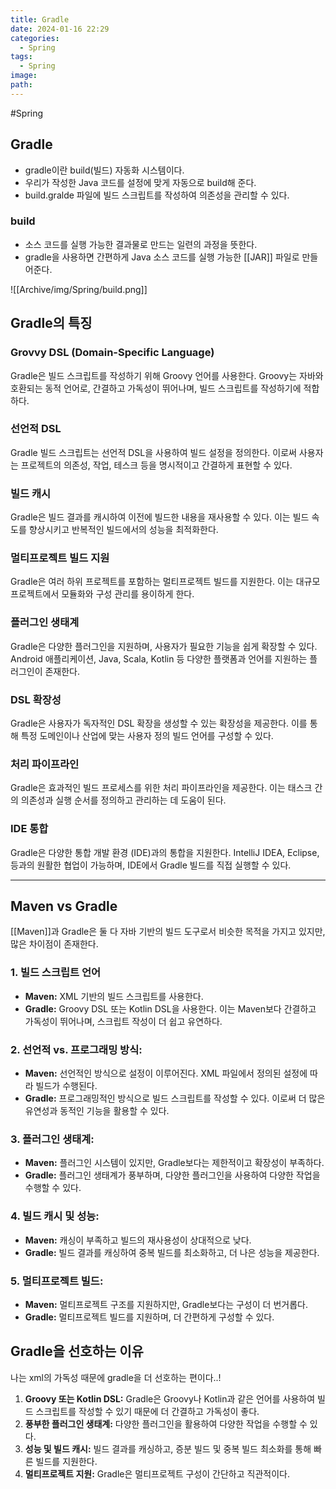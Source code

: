 ```yaml
---
title: Gradle
date: 2024-01-16 22:29
categories:
  - Spring
tags:
  - Spring
image: 
path:
---
```

#Spring 

## Gradle
+ gradle이란 build(빌드) 자동화 시스템이다.
+ 우리가 작성한 Java 코드를 설정에 맞게 자동으로 build해 준다.
+ build.gralde 파일에 빌드 스크립트를 작성하여 의존성을 관리할 수 있다.

### build
+ 소스 코드를 실행 가능한 결과물로 만드는 일련의 과정을 뜻한다.
+ gradle을 사용하면 간편하게 Java 소스 코드를 실행 가능한 [[JAR]] 파일로 만들어준다.

![[Archive/img/Spring/build.png]]


## Gradle의 특징
### Grovvy DSL (Domain-Specific Language)
Gradle은 빌드 스크립트를 작성하기 위해 Groovy 언어를 사용한다. Groovy는 자바와 호환되는 동적 언어로, 간결하고 가독성이 뛰어나며, 빌드 스크립트를 작성하기에 적합하다.

### 선언적 DSL
Gradle 빌드 스크립트는 선언적 DSL을 사용하여 빌드 설정을 정의한다. 이로써 사용자는 프로젝트의 의존성, 작업, 테스크 등을 명시적이고 간결하게 표현할 수 있다.

### 빌드 캐시
Gradle은 빌드 결과를 캐시하여 이전에 빌드한 내용을 재사용할 수 있다. 이는 빌드 속도를 향상시키고 반복적인 빌드에서의 성능을 최적화한다.

### 멀티프로젝트 빌드 지원
Gradle은 여러 하위 프로젝트를 포함하는 멀티프로젝트 빌드를 지원한다. 이는 대규모 프로젝트에서 모듈화와 구성 관리를 용이하게 한다.

### 플러그인 생태계
Gradle은 다양한 플러그인을 지원하며, 사용자가 필요한 기능을 쉽게 확장할 수 있다. Android 애플리케이션, Java, Scala, Kotlin 등 다양한 플랫폼과 언어를 지원하는 플러그인이 존재한다.

### DSL 확장성
Gradle은 사용자가 독자적인 DSL 확장을 생성할 수 있는 확장성을 제공한다. 이를 통해 특정 도메인이나 산업에 맞는 사용자 정의 빌드 언어를 구성할 수 있다.

### 처리 파이프라인
Gradle은 효과적인 빌드 프로세스를 위한 처리 파이프라인을 제공한다. 이는 태스크 간의 의존성과 실행 순서를 정의하고 관리하는 데 도움이 된다.

### IDE 통합
Gradle은 다양한 통합 개발 환경 (IDE)과의 통합을 지원한다. IntelliJ IDEA, Eclipse, 등과의 원활한 협업이 가능하며, IDE에서 Gradle 빌드를 직접 실행할 수 있다.


---

## Maven vs Gradle
[[Maven]]과 Gradle은 둘 다 자바 기반의 빌드 도구로서 비슷한 목적을 가지고 있지만, 많은 차이점이 존재한다.

### 1. 빌드 스크립트 언어
- **Maven:** XML 기반의 빌드 스크립트를 사용한다.
- **Gradle:** Groovy DSL 또는 Kotlin DSL을 사용한다. 이는 Maven보다 간결하고 가독성이 뛰어나며, 스크립트 작성이 더 쉽고 유연하다.

### 2. 선언적 vs. 프로그래밍 방식:
- **Maven:** 선언적인 방식으로 설정이 이루어진다. XML 파일에서 정의된 설정에 따라 빌드가 수행된다.
- **Gradle:** 프로그래밍적인 방식으로 빌드 스크립트를 작성할 수 있다. 이로써 더 많은 유연성과 동적인 기능을 활용할 수 있다.

### 3. 플러그인 생태계:
- **Maven:** 플러그인 시스템이 있지만, Gradle보다는 제한적이고 확장성이 부족하다.
- **Gradle:** 플러그인 생태계가 풍부하며, 다양한 플러그인을 사용하여 다양한 작업을 수행할 수 있다.

### 4. 빌드 캐시 및 성능:
- **Maven:** 캐싱이 부족하고 빌드의 재사용성이 상대적으로 낮다.
- **Gradle:** 빌드 결과를 캐싱하여 중복 빌드를 최소화하고, 더 나은 성능을 제공한다.

### 5. 멀티프로젝트 빌드:
- **Maven:** 멀티프로젝트 구조를 지원하지만, Gradle보다는 구성이 더 번거롭다.
- **Gradle:** 멀티프로젝트 빌드를 지원하며, 더 간편하게 구성할 수 있다.

## Gradle을 선호하는 이유
나는 xml의 가독성 때문에 gradle을 더 선호하는 편이다..!

1. **Groovy 또는 Kotlin DSL:** Gradle은 Groovy나 Kotlin과 같은 언어를 사용하여 빌드 스크립트를 작성할 수 있기 때문에 더 간결하고 가독성이 좋다.
2. **풍부한 플러그인 생태계:** 다양한 플러그인을 활용하여 다양한 작업을 수행할 수 있다.
3. **성능 및 빌드 캐시:** 빌드 결과를 캐싱하고, 증분 빌드 및 중복 빌드 최소화를 통해 빠른 빌드를 지원한다.
4. **멀티프로젝트 지원:** Gradle은 멀티프로젝트 구성이 간단하고 직관적이다.